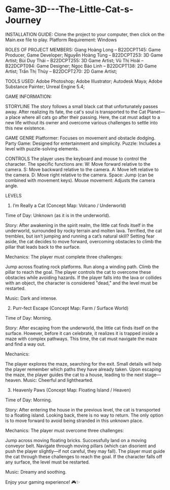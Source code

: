 # Game-3D---The-Little-Cat-s-Journey

INSTALLATION GUIDE:
Clone the project to your computer, then click on the Main.exe file to play.
Platform Requirement: Windows

ROLES OF PROJECT MEMBERS:
Giang Hoàng Long – B22DCPT145: Game Producer, Game Developer;
Nguyễn Hoàng Tùng – B22DCPT253: 3D Game Artist;
Bùi Duy Thái – B22DCPT255: 3D Game Artist;
Vũ Thị Hoài – B22DCPT094: Game Designer;
Ngọc Bảo Linh – B22DCPT138: 2D Game Artist;
Trần Thị Thủy – B22DCPT270: 2D Game Artist;

TOOLS USED:
Adobe Photoshop;
Adobe Illustrator;
Autodesk Maya;
Adobe Substance Painter;
Unreal Engine 5.4;

GAME INFORMATION:

STORYLINE
The story follows a small black cat that unfortunately passes away. After realizing its fate, the cat's soul is transported to the Cat Planet—a place where all cats go after their passing. Here, the cat must adapt to a new life without its owner and overcome various challenges to settle into this new existence.

GAME GENRE
Platformer: Focuses on movement and obstacle dodging.
Party Game: Designed for entertainment and simplicity.
Puzzle: Includes a level with puzzle-solving elements.

CONTROLS
The player uses the keyboard and mouse to control the character. The specific functions are:
W: Move forward relative to the camera.
S: Move backward relative to the camera.
A: Move left relative to the camera.
D: Move right relative to the camera.
Space: Jump (can be combined with movement keys).
Mouse movement: Adjusts the camera angle.

LEVELS
1. I’m Really a Cat
(Concept Map: Volcano / Underworld)

Time of Day: Unknown (as it is in the underworld).

Story:
After awakening in the spirit realm, the little cat finds itself in the underworld, surrounded by rocky terrain and molten lava. Terrified, the cat trembles, but isn’t jumping and running a cat’s natural skill?
Setting fear aside, the cat decides to move forward, overcoming obstacles to climb the pillar that leads back to the surface.

Mechanics:
The player must complete three challenges:

Jump across floating rock platforms.
Run along a winding path.
Climb the pillar to reach the goal.
The player controls the cat to overcome these obstacles while avoiding hazards. If the player falls into the lava or collides with an object, the character is considered "dead," and the level must be restarted.

Music: Dark and intense.

2. Purr-fect Escape
(Concept Map: Farm / Surface World)

Time of Day: Morning.

Story:
After escaping from the underworld, the little cat finds itself on the surface. However, before it can celebrate, it realizes it is trapped inside a maze with complex pathways. This time, the cat must navigate the maze and find a way out.

Mechanics:

The player explores the maze, searching for the exit.
Small details will help the player remember which paths they have already taken.
Upon escaping the maze, the player guides the cat to a house, leading to the next stage—heaven.
Music: Cheerful and lighthearted.

3. Heavenly Paws
(Concept Map: Floating Island / Heaven)

Time of Day: Morning.

Story:
After entering the house in the previous level, the cat is transported to a floating island. Looking back, there is no way to return. The only option is to move forward to avoid being stranded in this unknown place.

Mechanics:
The player must overcome three challenges:

Jump across moving floating bricks.
Successfully land on a moving conveyor belt.
Navigate through moving pillars (which can disorient and push the player slightly—if not careful, they may fall).
The player must guide the cat through these challenges to reach the goal. If the character falls off any surface, the level must be restarted.

Music: Dreamy and soothing.

Enjoy your gaming experience! 🎮✨

